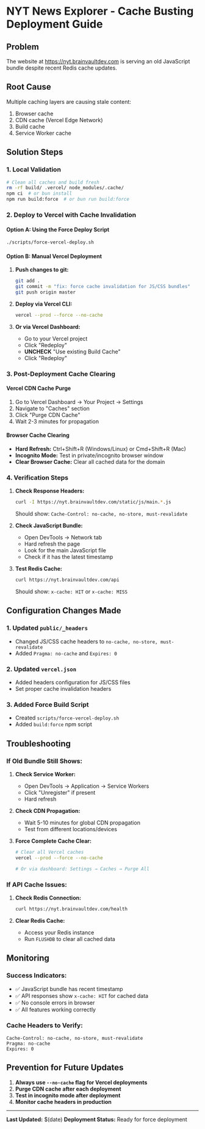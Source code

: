 # NYT News Explorer - Cache Busting Deployment Guide

## Problem
The website at https://nyt.brainvaultdev.com is serving an old JavaScript bundle despite recent Redis cache updates.

## Root Cause
Multiple caching layers are causing stale content:
1. Browser cache
2. CDN cache (Vercel Edge Network)
3. Build cache
4. Service Worker cache

## Solution Steps

### 1. Local Validation
```bash
# Clean all caches and build fresh
rm -rf build/ .vercel/ node_modules/.cache/
npm ci  # or bun install
npm run build:force  # or bun run build:force
```

### 2. Deploy to Vercel with Cache Invalidation

#### Option A: Using the Force Deploy Script
```bash
./scripts/force-vercel-deploy.sh
```

#### Option B: Manual Vercel Deployment
1. **Push changes to git:**
   ```bash
   git add .
   git commit -m "fix: force cache invalidation for JS/CSS bundles"
   git push origin master
   ```

2. **Deploy via Vercel CLI:**
   ```bash
   vercel --prod --force --no-cache
   ```

3. **Or via Vercel Dashboard:**
   - Go to your Vercel project
   - Click "Redeploy" 
   - **UNCHECK** "Use existing Build Cache"
   - Click "Redeploy"

### 3. Post-Deployment Cache Clearing

#### Vercel CDN Cache Purge
1. Go to Vercel Dashboard → Your Project → Settings
2. Navigate to "Caches" section
3. Click "Purge CDN Cache"
4. Wait 2-3 minutes for propagation

#### Browser Cache Clearing
- **Hard Refresh:** Ctrl+Shift+R (Windows/Linux) or Cmd+Shift+R (Mac)
- **Incognito Mode:** Test in private/incognito browser window
- **Clear Browser Cache:** Clear all cached data for the domain

### 4. Verification Steps

1. **Check Response Headers:**
   ```bash
   curl -I https://nyt.brainvaultdev.com/static/js/main.*.js
   ```
   Should show: `Cache-Control: no-cache, no-store, must-revalidate`

2. **Check JavaScript Bundle:**
   - Open DevTools → Network tab
   - Hard refresh the page
   - Look for the main JavaScript file
   - Check if it has the latest timestamp

3. **Test Redis Cache:**
   ```bash
   curl https://nyt.brainvaultdev.com/api
   ```
   Should show: `x-cache: HIT` or `x-cache: MISS`

## Configuration Changes Made

### 1. Updated `public/_headers`
- Changed JS/CSS cache headers to `no-cache, no-store, must-revalidate`
- Added `Pragma: no-cache` and `Expires: 0`

### 2. Updated `vercel.json`
- Added headers configuration for JS/CSS files
- Set proper cache invalidation headers

### 3. Added Force Build Script
- Created `scripts/force-vercel-deploy.sh`
- Added `build:force` npm script

## Troubleshooting

### If Old Bundle Still Shows:
1. **Check Service Worker:**
   - Open DevTools → Application → Service Workers
   - Click "Unregister" if present
   - Hard refresh

2. **Check CDN Propagation:**
   - Wait 5-10 minutes for global CDN propagation
   - Test from different locations/devices

3. **Force Complete Cache Clear:**
   ```bash
   # Clear all Vercel caches
   vercel --prod --force --no-cache
   
   # Or via dashboard: Settings → Caches → Purge All
   ```

### If API Cache Issues:
1. **Check Redis Connection:**
   ```bash
   curl https://nyt.brainvaultdev.com/health
   ```

2. **Clear Redis Cache:**
   - Access your Redis instance
   - Run `FLUSHDB` to clear all cached data

## Monitoring

### Success Indicators:
- ✅ JavaScript bundle has recent timestamp
- ✅ API responses show `x-cache: HIT` for cached data
- ✅ No console errors in browser
- ✅ All features working correctly

### Cache Headers to Verify:
```
Cache-Control: no-cache, no-store, must-revalidate
Pragma: no-cache
Expires: 0
```

## Prevention for Future Updates

1. **Always use `--no-cache` flag for Vercel deployments**
2. **Purge CDN cache after each deployment**
3. **Test in incognito mode after deployment**
4. **Monitor cache headers in production**

---

**Last Updated:** $(date)
**Deployment Status:** Ready for force deployment
